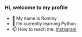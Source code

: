 <h3>Hi, welcome to my profile</h3>

- 👋 My name is Rommy
- 🌱 I’m currently learning Python
- 📫 How to reach me: <a href='https://instagram.com/rommymaul' target='_blank'>Instagram</a>
